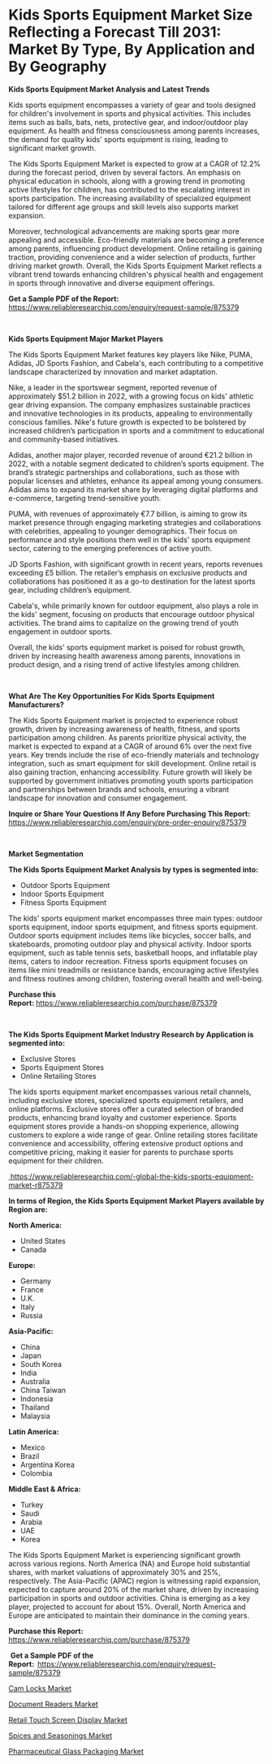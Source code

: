 <p><h1>Kids Sports Equipment Market Size Reflecting a Forecast Till 2031: Market By Type, By Application and By Geography</h1></p><p><strong>Kids Sports Equipment Market Analysis and Latest Trends</strong></p>
<p><p>Kids sports equipment encompasses a variety of gear and tools designed for children's involvement in sports and physical activities. This includes items such as balls, bats, nets, protective gear, and indoor/outdoor play equipment. As health and fitness consciousness among parents increases, the demand for quality kids' sports equipment is rising, leading to significant market growth.</p><p>The Kids Sports Equipment Market is expected to grow at a CAGR of 12.2% during the forecast period, driven by several factors. An emphasis on physical education in schools, along with a growing trend in promoting active lifestyles for children, has contributed to the escalating interest in sports participation. The increasing availability of specialized equipment tailored for different age groups and skill levels also supports market expansion.</p><p>Moreover, technological advancements are making sports gear more appealing and accessible. Eco-friendly materials are becoming a preference among parents, influencing product development. Online retailing is gaining traction, providing convenience and a wider selection of products, further driving market growth. Overall, the Kids Sports Equipment Market reflects a vibrant trend towards enhancing children's physical health and engagement in sports through innovative and diverse equipment offerings.</p></p>
<p><strong>Get a Sample PDF of the Report:&nbsp;</strong> <a href="https://www.reliableresearchiq.com/enquiry/request-sample/875379">https://www.reliableresearchiq.com/enquiry/request-sample/875379</a></p>
<p>&nbsp;</p>
<p><strong>Kids Sports Equipment Major Market Players</strong></p>
<p><p>The Kids Sports Equipment Market features key players like Nike, PUMA, Adidas, JD Sports Fashion, and Cabela's, each contributing to a competitive landscape characterized by innovation and market adaptation.</p><p>Nike, a leader in the sportswear segment, reported revenue of approximately $51.2 billion in 2022, with a growing focus on kids' athletic gear driving expansion. The company emphasizes sustainable practices and innovative technologies in its products, appealing to environmentally conscious families. Nike's future growth is expected to be bolstered by increased children’s participation in sports and a commitment to educational and community-based initiatives.</p><p>Adidas, another major player, recorded revenue of around €21.2 billion in 2022, with a notable segment dedicated to children’s sports equipment. The brand’s strategic partnerships and collaborations, such as those with popular licenses and athletes, enhance its appeal among young consumers. Adidas aims to expand its market share by leveraging digital platforms and e-commerce, targeting trend-sensitive youth.</p><p>PUMA, with revenues of approximately €7.7 billion, is aiming to grow its market presence through engaging marketing strategies and collaborations with celebrities, appealing to younger demographics. Their focus on performance and style positions them well in the kids' sports equipment sector, catering to the emerging preferences of active youth.</p><p>JD Sports Fashion, with significant growth in recent years, reports revenues exceeding £5 billion. The retailer’s emphasis on exclusive products and collaborations has positioned it as a go-to destination for the latest sports gear, including children’s equipment.</p><p>Cabela's, while primarily known for outdoor equipment, also plays a role in the kids' segment, focusing on products that encourage outdoor physical activities. The brand aims to capitalize on the growing trend of youth engagement in outdoor sports.</p><p>Overall, the kids' sports equipment market is poised for robust growth, driven by increasing health awareness among parents, innovations in product design, and a rising trend of active lifestyles among children.</p></p>
<p>&nbsp;</p>
<p><strong>What Are The Key Opportunities For Kids Sports Equipment Manufacturers?</strong></p>
<p><p>The Kids Sports Equipment market is projected to experience robust growth, driven by increasing awareness of health, fitness, and sports participation among children. As parents prioritize physical activity, the market is expected to expand at a CAGR of around 6% over the next five years. Key trends include the rise of eco-friendly materials and technology integration, such as smart equipment for skill development. Online retail is also gaining traction, enhancing accessibility. Future growth will likely be supported by government initiatives promoting youth sports participation and partnerships between brands and schools, ensuring a vibrant landscape for innovation and consumer engagement.</p></p>
<p><strong>Inquire or Share Your Questions If Any Before Purchasing This Report:</strong> <a href="https://www.reliableresearchiq.com/enquiry/pre-order-enquiry/875379">https://www.reliableresearchiq.com/enquiry/pre-order-enquiry/875379</a></p>
<p>&nbsp;</p>
<p><strong>Market Segmentation</strong></p>
<p><strong>The Kids Sports Equipment Market Analysis by types is segmented into:</strong></p>
<p><ul><li>Outdoor Sports Equipment</li><li>Indoor Sports Equipment</li><li>Fitness Sports Equipment</li></ul></p>
<p><p>The kids' sports equipment market encompasses three main types: outdoor sports equipment, indoor sports equipment, and fitness sports equipment. Outdoor sports equipment includes items like bicycles, soccer balls, and skateboards, promoting outdoor play and physical activity. Indoor sports equipment, such as table tennis sets, basketball hoops, and inflatable play items, caters to indoor recreation. Fitness sports equipment focuses on items like mini treadmills or resistance bands, encouraging active lifestyles and fitness routines among children, fostering overall health and well-being.</p></p>
<p><strong>Purchase this Report:&nbsp;</strong><a href="https://www.reliableresearchiq.com/purchase/875379">https://www.reliableresearchiq.com/purchase/875379</a></p>
<p>&nbsp;</p>
<p><strong>The Kids Sports Equipment Market Industry Research by Application is segmented into:</strong></p>
<p><ul><li>Exclusive Stores</li><li>Sports Equipment Stores</li><li>Online Retailing Stores</li></ul></p>
<p><p>The kids sports equipment market encompasses various retail channels, including exclusive stores, specialized sports equipment retailers, and online platforms. Exclusive stores offer a curated selection of branded products, enhancing brand loyalty and customer experience. Sports equipment stores provide a hands-on shopping experience, allowing customers to explore a wide range of gear. Online retailing stores facilitate convenience and accessibility, offering extensive product options and competitive pricing, making it easier for parents to purchase sports equipment for their children.</p></p>
<p><a href="https://www.reliableresearchiq.com/-global-the-kids-sports-equipment-market-r875379">&nbsp;https://www.reliableresearchiq.com/-global-the-kids-sports-equipment-market-r875379</a></p>
<p><strong>In terms of Region, the Kids Sports Equipment Market Players available by Region are:</strong></p>
<p>
    <p> <strong> North America: </strong>
        <ul>
            <li>United States</li>
            <li>Canada</li>
        </ul>
        </p> 
    <p> <strong> Europe: </strong>
        <ul>
            <li>Germany</li>
            <li>France</li>
            <li>U.K.</li>
            <li>Italy</li>
            <li>Russia</li>
        </ul>
        </p> 
    <p> <strong> Asia-Pacific: </strong>
        <ul>
            <li>China</li>
            <li>Japan</li>
            <li>South Korea</li>
            <li>India</li>
            <li>Australia</li>
            <li>China Taiwan</li>
            <li>Indonesia</li>
            <li>Thailand</li>
            <li>Malaysia</li>
        </ul>
        </p> 
    <p> <strong> Latin America: </strong>
        <ul>
            <li>Mexico</li>
            <li>Brazil</li>
            <li>Argentina Korea</li>
            <li>Colombia</li>
        </ul>
        </p> 
    <p> <strong> Middle East & Africa: </strong>
        <ul>
            <li>Turkey</li>
            <li>Saudi</li>
            <li>Arabia</li>
            <li>UAE</li>
            <li>Korea</li>
        </ul>
    </p>
    </p>
<p><p>The Kids Sports Equipment Market is experiencing significant growth across various regions. North America (NA) and Europe hold substantial shares, with market valuations of approximately 30% and 25%, respectively. The Asia-Pacific (APAC) region is witnessing rapid expansion, expected to capture around 20% of the market share, driven by increasing participation in sports and outdoor activities. China is emerging as a key player, projected to account for about 15%. Overall, North America and Europe are anticipated to maintain their dominance in the coming years.</p></p>
<p><strong>Purchase this Report: </strong><a href="https://www.reliableresearchiq.com/purchase/875379">https://www.reliableresearchiq.com/purchase/875379</a></p>
<p>&nbsp;<strong>Get a Sample PDF of the Report:&nbsp;&nbsp;</strong><a href="https://www.reliableresearchiq.com/enquiry/request-sample/875379">https://www.reliableresearchiq.com/enquiry/request-sample/875379</a></p>
<p><strong></strong></p>
<p><p><a href="https://www.linkedin.com/pulse/cam-locks-market-global-regional-analysis-2024-2031-data-pedia-xusvc?trackingId=WNred2clTGOCqyHdtoAT%2FA%3D%3D">Cam Locks Market</a></p><p><a href="https://www.linkedin.com/pulse/market-forecast-global-document-readers-trends-impact-analysis-tayae?trackingId=7EYrEC0cfOj3SD%2F3H%2FxnGg%3D%3D">Document Readers Market</a></p><p><a href="https://www.linkedin.com/pulse/global-retail-touch-screen-display-market-size-trends-hkj7c?trackingId=xAFl67XgQDWwS6IsLpB8Jw%3D%3D">Retail Touch Screen Display Market</a></p><p><a href="https://www.linkedin.com/pulse/spices-seasonings-market-share-size-trends-industry-analysis-fdamc?trackingId=rrmYT5YHTw21%2BAn%2BlxtWCw%3D%3D">Spices and Seasonings Market</a></p><p><a href="https://www.linkedin.com/pulse/global-pharmaceutical-glass-packaging-market-focus-application-yzohe?trackingId=Huwq8VMdQHG8L%2FV1WzGCXQ%3D%3D">Pharmaceutical Glass Packaging Market</a></p></p>
